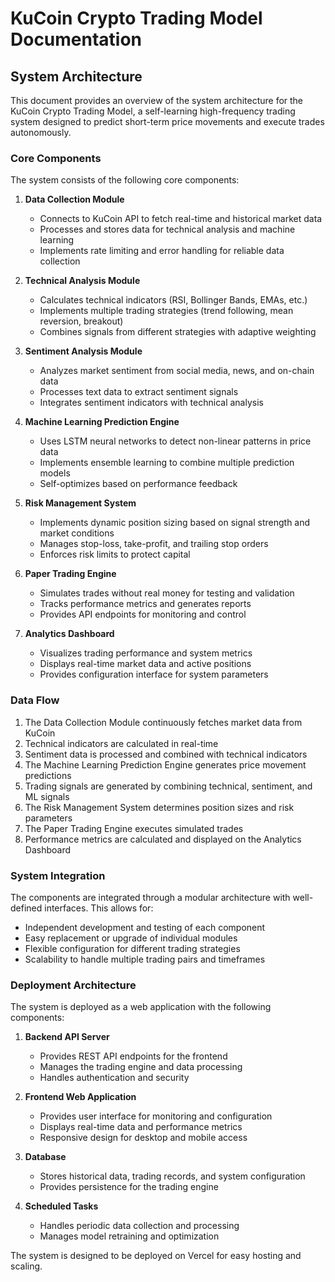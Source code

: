 # KuCoin Crypto Trading Model Documentation

## System Architecture

This document provides an overview of the system architecture for the KuCoin Crypto Trading Model, a self-learning high-frequency trading system designed to predict short-term price movements and execute trades autonomously.

### Core Components

The system consists of the following core components:

1. **Data Collection Module**
   - Connects to KuCoin API to fetch real-time and historical market data
   - Processes and stores data for technical analysis and machine learning
   - Implements rate limiting and error handling for reliable data collection

2. **Technical Analysis Module**
   - Calculates technical indicators (RSI, Bollinger Bands, EMAs, etc.)
   - Implements multiple trading strategies (trend following, mean reversion, breakout)
   - Combines signals from different strategies with adaptive weighting

3. **Sentiment Analysis Module**
   - Analyzes market sentiment from social media, news, and on-chain data
   - Processes text data to extract sentiment signals
   - Integrates sentiment indicators with technical analysis

4. **Machine Learning Prediction Engine**
   - Uses LSTM neural networks to detect non-linear patterns in price data
   - Implements ensemble learning to combine multiple prediction models
   - Self-optimizes based on performance feedback

5. **Risk Management System**
   - Implements dynamic position sizing based on signal strength and market conditions
   - Manages stop-loss, take-profit, and trailing stop orders
   - Enforces risk limits to protect capital

6. **Paper Trading Engine**
   - Simulates trades without real money for testing and validation
   - Tracks performance metrics and generates reports
   - Provides API endpoints for monitoring and control

7. **Analytics Dashboard**
   - Visualizes trading performance and system metrics
   - Displays real-time market data and active positions
   - Provides configuration interface for system parameters

### Data Flow

1. The Data Collection Module continuously fetches market data from KuCoin
2. Technical indicators are calculated in real-time
3. Sentiment data is processed and combined with technical indicators
4. The Machine Learning Prediction Engine generates price movement predictions
5. Trading signals are generated by combining technical, sentiment, and ML signals
6. The Risk Management System determines position sizes and risk parameters
7. The Paper Trading Engine executes simulated trades
8. Performance metrics are calculated and displayed on the Analytics Dashboard

### System Integration

The components are integrated through a modular architecture with well-defined interfaces. This allows for:

- Independent development and testing of each component
- Easy replacement or upgrade of individual modules
- Flexible configuration for different trading strategies
- Scalability to handle multiple trading pairs and timeframes

### Deployment Architecture

The system is deployed as a web application with the following components:

1. **Backend API Server**
   - Provides REST API endpoints for the frontend
   - Manages the trading engine and data processing
   - Handles authentication and security

2. **Frontend Web Application**
   - Provides user interface for monitoring and configuration
   - Displays real-time data and performance metrics
   - Responsive design for desktop and mobile access

3. **Database**
   - Stores historical data, trading records, and system configuration
   - Provides persistence for the trading engine

4. **Scheduled Tasks**
   - Handles periodic data collection and processing
   - Manages model retraining and optimization

The system is designed to be deployed on Vercel for easy hosting and scaling.
